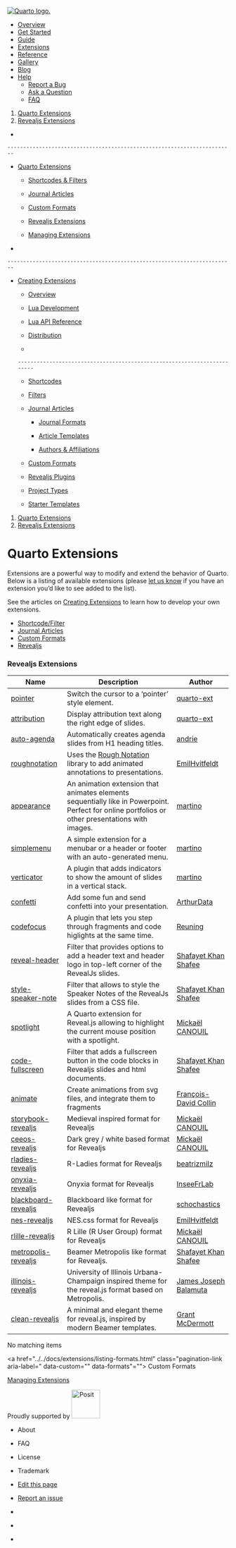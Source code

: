 <a href="../../index.html" class="navbar-brand navbar-brand-logo"><img
src="../../quarto.png" class="navbar-logo" alt="Quarto logo." /></a>

<span class="navbar-toggler-icon"></span>

-   <a href="../../index.html" class="nav-link"><span
    class="menu-text">Overview</span></a>
-   <a href="../../docs/get-started/index.html" class="nav-link"><span
    class="menu-text">Get Started</span></a>
-   <a href="../../docs/guide/index.html" class="nav-link"><span
    class="menu-text">Guide</span></a>
-   <a href="../../docs/extensions/index.html" class="nav-link active"
    aria-current="page"><span class="menu-text">Extensions</span></a>
-   <a href="../../docs/reference/index.html" class="nav-link"><span
    class="menu-text">Reference</span></a>
-   <a href="../../docs/gallery/index.html" class="nav-link"><span
    class="menu-text">Gallery</span></a>
-   <a href="../../docs/blog/index.html" class="nav-link"><span
    class="menu-text">Blog</span></a>
-   <a href="#" id="nav-menu-help" class="nav-link dropdown-toggle"
    role="button" data-bs-toggle="dropdown" aria-expanded="false"><span
    class="menu-text">Help</span></a>
    -   <a href="https://github.com/quarto-dev/quarto-cli/issues"
        class="dropdown-item"><em></em> <span class="dropdown-text">Report a
        Bug</span></a>
    -   <a href="https://github.com/quarto-dev/quarto-cli/discussions"
        class="dropdown-item"><em></em> <span class="dropdown-text">Ask a
        Question</span></a>
    -   <a href="../../docs/faq/index.html" class="dropdown-item"><em></em>
        <span class="dropdown-text">FAQ</span></a>

<a href="https://twitter.com/quarto_pub"
class="quarto-navigation-tool px-1" aria-label="Quarto Twitter"
title="Quarto Twitter"><em></em></a>
<a href="https://github.com/quarto-dev/quarto-cli"
class="quarto-navigation-tool px-1" aria-label="Quarto GitHub"
title="Quarto GitHub"><em></em></a>
<a href="https://quarto.org/docs/blog/index.xml"
class="quarto-navigation-tool px-1" aria-label="Quarto Blog RSS"
title="Quarto Blog RSS"><em></em></a>

1.  [Quarto Extensions](../../docs/extensions/index.html)
2.  [Revealjs Extensions](../../docs/extensions/listing-revealjs.html)

<span class="flex-grow-1" role="button" bs-toggle="collapse"
bs-target=".quarto-sidebar-collapse-item" aria-controls="quarto-sidebar"
aria-expanded="false" aria-label="Toggle sidebar navigation"
onclick="if (window.quartoToggleHeadroom) { window.quartoToggleHeadroom(); }"></span>

-   

    ------------------------------------------------------------------------

-   <a href="../../docs/extensions/index.html"
    class="sidebar-item-text sidebar-link"><span class="menu-text">Quarto
    Extensions</span></a> <span class="sidebar-item-toggle text-start"
    bs-toggle="collapse" bs-target="#quarto-sidebar-section-1"
    aria-expanded="true" aria-label="Toggle section"></span>

    -   <a href="../../docs/extensions/listing-filters.html"
        class="sidebar-item-text sidebar-link"><span
        class="menu-text">Shortcodes &amp; Filters</span></a>

    -   <a href="../../docs/extensions/listing-journals.html"
        class="sidebar-item-text sidebar-link"><span class="menu-text">Journal
        Articles</span></a>

    -   <a href="../../docs/extensions/listing-formats.html"
        class="sidebar-item-text sidebar-link"><span class="menu-text">Custom
        Formats</span></a>

    -   <a href="../../docs/extensions/listing-revealjs.html"
        class="sidebar-item-text sidebar-link active"><span
        class="menu-text">Revealjs Extensions</span></a>

    -   <a href="../../docs/extensions/managing.html"
        class="sidebar-item-text sidebar-link"><span class="menu-text">Managing
        Extensions</span></a>

-   

    ------------------------------------------------------------------------

-   <a href="../../docs/extensions/creating.html"
    class="sidebar-item-text sidebar-link"><span class="menu-text">Creating
    Extensions</span></a> <span class="sidebar-item-toggle text-start"
    bs-toggle="collapse" bs-target="#quarto-sidebar-section-2"
    aria-expanded="true" aria-label="Toggle section"></span>

    -   <a href="../../docs/extensions/creating.html"
        class="sidebar-item-text sidebar-link"><span
        class="menu-text">Overview</span></a>

    -   <a href="../../docs/extensions/lua.html"
        class="sidebar-item-text sidebar-link"><span class="menu-text">Lua
        Development</span></a>

    -   <a href="../../docs/extensions/lua-api.html"
        class="sidebar-item-text sidebar-link"><span class="menu-text">Lua API
        Reference</span></a>

    -   <a href="../../docs/extensions/distributing.html"
        class="sidebar-item-text sidebar-link"><span
        class="menu-text">Distribution</span></a>

    -   

        ------------------------------------------------------------------------

    -   <a href="../../docs/extensions/shortcodes.html"
        class="sidebar-item-text sidebar-link"><span
        class="menu-text">Shortcodes</span></a>

    -   <a href="../../docs/extensions/filters.html"
        class="sidebar-item-text sidebar-link"><span
        class="menu-text">Filters</span></a>

    -   <a href="../../docs/journals/formats.html"
        class="sidebar-item-text sidebar-link"><span class="menu-text">Journal
        Articles</span></a> <span
        class="sidebar-item-toggle text-start collapsed"
        bs-toggle="collapse" bs-target="#quarto-sidebar-section-3"
        aria-expanded="false" aria-label="Toggle section"></span>

        -   <a href="../../docs/journals/formats.html"
            class="sidebar-item-text sidebar-link"><span class="menu-text">Journal
            Formats</span></a>

        -   <a href="../../docs/journals/templates.html"
            class="sidebar-item-text sidebar-link"><span class="menu-text">Article
            Templates</span></a>

        -   <a href="../../docs/journals/authors.html"
            class="sidebar-item-text sidebar-link"><span class="menu-text">Authors
            &amp; Affiliations</span></a>

    -   <a href="../../docs/extensions/formats.html"
        class="sidebar-item-text sidebar-link"><span class="menu-text">Custom
        Formats</span></a>

    -   <a href="../../docs/extensions/revealjs.html"
        class="sidebar-item-text sidebar-link"><span class="menu-text">Revealjs
        Plugins</span></a>

    -   <a href="../../docs/extensions/project-types.html"
        class="sidebar-item-text sidebar-link"><span class="menu-text">Project
        Types</span></a>

    -   <a href="../../docs/extensions/starter-templates.html"
        class="sidebar-item-text sidebar-link"><span class="menu-text">Starter
        Templates</span></a>

1.  [Quarto Extensions](../../docs/extensions/index.html)
2.  [Revealjs Extensions](../../docs/extensions/listing-revealjs.html)

# Quarto Extensions

Extensions are a powerful way to modify and extend the behavior of
Quarto. Below is a listing of available extensions (please [let us
know](https://github.com/quarto-dev/quarto-web/tree/main/docs/extensions/listings)
if you have an extension you’d like to see added to the list).

See the articles on [Creating
Extensions](../../docs/extensions/creating.html) to learn how to develop
your own extensions.

-   <a href="listing-filters.html"
    class="nav-link"><em></em>Shortcode/Filter</a>
-   <a href="listing-journals.html" class="nav-link"><em></em>Journal
    Articles</a>
-   <a href="listing-formats.html" class="nav-link"><em></em>Custom
    Formats</a>
-   <a href="listing-revealjs.html" class="nav-link"><em></em>Revealjs</a>

### Revealjs Extensions

<span class="input-group-text"></span>

<table class="quarto-listing-table table">
<thead>
<tr class="header">
<th>Name</th>
<th>Description</th>
<th>Author</th>
</tr>
</thead>
<tbody class="list">
<tr class="odd" data-index="0" data-listing-name-sort="pointer">
<td><a href="https://github.com/quarto-ext/pointer"
class="name listing-name">pointer</a></td>
<td><span class="listing-description">Switch the cursor to a ‘pointer’
style element. </span></td>
<td><span class="listing-author"><a
href="https://github.com/quarto-ext/">quarto-ext</a></span></td>
</tr>
<tr class="even" data-index="1" data-listing-name-sort="attribution">
<td><a href="https://github.com/quarto-ext/attribution"
class="name listing-name">attribution</a></td>
<td><span class="listing-description">Display attribution text along the
right edge of slides. </span></td>
<td><span class="listing-author"><a
href="https://github.com/quarto-ext/">quarto-ext</a></span></td>
</tr>
<tr class="odd" data-index="2" data-listing-name-sort="auto-agenda">
<td><a href="https://github.com/andrie/reveal-auto-agenda"
class="name listing-name">auto-agenda</a></td>
<td><span class="listing-description">Automatically creates agenda
slides from H1 heading titles. </span></td>
<td><span class="listing-author"><a
href="https://github.com/andrie">andrie</a></span></td>
</tr>
<tr class="even" data-index="3" data-listing-name-sort="roughnotation">
<td><a href="https://github.com/EmilHvitfeldt/quarto-roughnotation"
class="name listing-name">roughnotation</a></td>
<td><span class="listing-description">Uses the <a
href="https://roughnotation.com/">Rough Notation</a> library to add
animated annotations to presentations.</span></td>
<td><span class="listing-author"><a
href="https://github.com/EmilHvitfeldt">EmilHvitfeldt</a></span></td>
</tr>
<tr class="odd" data-index="4" data-listing-name-sort="appearance">
<td><a href="https://github.com/martinomagnifico/quarto-appearance"
class="name listing-name">appearance</a></td>
<td><span class="listing-description">An animation extension that
animates elements sequentially like in Powerpoint. Perfect for online
portfolios or other presentations with images.</span></td>
<td><span class="listing-author"><a
href="https://github.com/martinomagnifico">martino</a></span></td>
</tr>
<tr class="even" data-index="5" data-listing-name-sort="simplemenu">
<td><a href="https://github.com/martinomagnifico/quarto-simplemenu"
class="name listing-name">simplemenu</a></td>
<td><span class="listing-description">A simple extension for a menubar
or a header or footer with an auto-generated menu.</span></td>
<td><span class="listing-author"><a
href="https://github.com/martinomagnifico">martino</a></span></td>
</tr>
<tr class="odd" data-index="6" data-listing-name-sort="verticator">
<td><a href="https://github.com/martinomagnifico/quarto-verticator"
class="name listing-name">verticator</a></td>
<td><span class="listing-description">A plugin that adds indicators to
show the amount of slides in a vertical stack.</span></td>
<td><span class="listing-author"><a
href="https://github.com/martinomagnifico">martino</a></span></td>
</tr>
<tr class="even" data-index="7" data-listing-name-sort="confetti">
<td><a href="https://github.com/ArthurData/quarto-confetti"
class="name listing-name">confetti</a></td>
<td><span class="listing-description">Add some fun and send confetti
into your presentation.</span></td>
<td><span class="listing-author"><a
href="https://github.com/ArthurData">ArthurData</a></span></td>
</tr>
<tr class="odd" data-index="8" data-listing-name-sort="codefocus">
<td><a href="https://github.com/reuning/codeFocus"
class="name listing-name">codefocus</a></td>
<td><span class="listing-description">A plugin that lets you step
through fragments and code higlights at the same time.</span></td>
<td><span class="listing-author"><a
href="https://github.com/reuning">Reuning</a></span></td>
</tr>
<tr class="even" data-index="9" data-listing-name-sort="reveal-header">
<td><a href="https://github.com/shafayetShafee/reveal-header"
class="name listing-name">reveal-header</a></td>
<td><span class="listing-description">Filter that provides options to
add a header text and header logo in top-left corner of the RevealJs
slides. </span></td>
<td><span class="listing-author"><a
href="https://github.com/shafayetShafee">Shafayet Khan
Shafee</a></span></td>
</tr>
<tr class="odd" data-index="10"
data-listing-name-sort="style-speaker-note">
<td><a href="https://github.com/shafayetShafee/style-speaker-note"
class="name listing-name">style-speaker-note</a></td>
<td><span class="listing-description">Filter that allows to style the
Speaker Notes of the RevealJs slides from a CSS file. </span></td>
<td><span class="listing-author"><a
href="https://github.com/shafayetShafee">Shafayet Khan
Shafee</a></span></td>
</tr>
<tr class="even" data-index="11" data-listing-name-sort="spotlight">
<td><a href="https://github.com/mcanouil/quarto-spotlight"
class="name listing-name">spotlight</a></td>
<td><span class="listing-description">A Quarto extension for Reveal.js
allowing to highlight the current mouse position with a spotlight.
</span></td>
<td><span class="listing-author"><a
href="https://github.com/mcanouil">Mickaël CANOUIL</a></span></td>
</tr>
<tr class="odd" data-index="12"
data-listing-name-sort="code-fullscreen">
<td><a href="https://github.com/shafayetShafee/code-fullscreen"
class="name listing-name">code-fullscreen</a></td>
<td><span class="listing-description">Filter that adds a fullscreen
button in the code blocks in Revealjs slides and html documents.
</span></td>
<td><span class="listing-author"><a
href="https://github.com/shafayetShafee">Shafayet Khan
Shafee</a></span></td>
</tr>
<tr class="even" data-index="13" data-listing-name-sort="animate">
<td><a href="https://github.com/fradav/quarto-revealjs-animate"
class="name listing-name">animate</a></td>
<td><span class="listing-description">Create animations from svg files,
and integrate them to fragments </span></td>
<td><span class="listing-author"><a
href="https://github.com/fradav/">François-David Collin</a></span></td>
</tr>
<tr class="odd" data-index="14"
data-listing-name-sort="storybook-revealjs">
<td><a href="https://github.com/mcanouil/quarto-revealjs-storybook"
class="name listing-name">storybook-revealjs</a></td>
<td><span class="listing-description">Medieval inspired format for
Revealjs </span></td>
<td><span class="listing-author"><a
href="https://github.com/mcanouil">Mickaël CANOUIL</a></span></td>
</tr>
<tr class="even" data-index="15"
data-listing-name-sort="ceeos-revealjs">
<td><a href="https://github.com/mcanouil/quarto-revealjs-coeos"
class="name listing-name">ceeos-revealjs</a></td>
<td><span class="listing-description">Dark grey / white based format for
Revealjs </span></td>
<td><span class="listing-author"><a
href="https://github.com/mcanouil">Mickaël CANOUIL</a></span></td>
</tr>
<tr class="odd" data-index="16"
data-listing-name-sort="rladies-revealjs">
<td><a href="https://github.com/beatrizmilz/quarto-rladies-theme"
class="name listing-name">rladies-revealjs</a></td>
<td><span class="listing-description">R-Ladies format for Revealjs
</span></td>
<td><span class="listing-author"><a
href="https://github.com/beatrizmilz">beatrizmilz</a></span></td>
</tr>
<tr class="even" data-index="17"
data-listing-name-sort="onyxia-revealjs">
<td><a href="https://github.com/InseeFrLab/onyxia-quarto"
class="name listing-name">onyxia-revealjs</a></td>
<td><span class="listing-description">Onyxia format for Revealjs
</span></td>
<td><span class="listing-author"><a
href="https://github.com/InseeFrLab">InseeFrLab</a></span></td>
</tr>
<tr class="odd" data-index="18"
data-listing-name-sort="blackboard-revealjs">
<td><a href="https://github.com/schochastics/quarto-blackboard-theme"
class="name listing-name">blackboard-revealjs</a></td>
<td><span class="listing-description">Blackboard like format for
Revealjs </span></td>
<td><span class="listing-author"><a
href="https://github.com/schochastics">schochastics</a></span></td>
</tr>
<tr class="even" data-index="19" data-listing-name-sort="nes-revealjs">
<td><a href="https://github.com/EmilHvitfeldt/quarto-nes-theme"
class="name listing-name">nes-revealjs</a></td>
<td><span class="listing-description">NES.css format for Revealjs
</span></td>
<td><span class="listing-author"><a
href="https://github.com/EmilHvitfeldt">EmilHvitfeldt</a></span></td>
</tr>
<tr class="odd" data-index="20"
data-listing-name-sort="rlille-revealjs">
<td><a href="https://github.com/RLille/quarto-revealjs-rlille"
class="name listing-name">rlille-revealjs</a></td>
<td><span class="listing-description">R Lille (R User Group) format for
Revealjs </span></td>
<td><span class="listing-author"><a
href="https://github.com/mcanouil">Mickaël CANOUIL</a></span></td>
</tr>
<tr class="even" data-index="21"
data-listing-name-sort="metropolis-revealjs">
<td><a href="https://github.com/shafayetShafee/metropolis"
class="name listing-name">metropolis-revealjs</a></td>
<td><span class="listing-description">Beamer Metropolis like format for
Revealjs. </span></td>
<td><span class="listing-author"><a
href="https://github.com/shafayetShafee">Shafayet Khan
Shafee</a></span></td>
</tr>
<tr class="odd" data-index="22"
data-listing-name-sort="illinois-revealjs">
<td><a href="https://github.com/coatless/quarto-illinois"
class="name listing-name">illinois-revealjs</a></td>
<td><span class="listing-description">University of Illinois
Urbana-Champaign inspired theme for the reveal.js format based on
Metropolis. </span></td>
<td><span class="listing-author"><a
href="https://github.com/coatless">James Joseph Balamuta</a></span></td>
</tr>
<tr class="even" data-index="23"
data-listing-name-sort="clean-revealjs">
<td><a href="https://github.com/grantmcdermott/quarto-revealjs-clean"
class="name listing-name">clean-revealjs</a></td>
<td><span class="listing-description">A minimal and elegant theme for
reveal.js, inspired by modern Beamer templates. </span></td>
<td><span class="listing-author"><a
href="https://github.com/grantmcdermott">Grant McDermott</a></span></td>
</tr>
</tbody>
</table>

No matching items

<a href="../../docs/extensions/listing-formats.html"
class="pagination-link aria-label=" data-custom=""
data-formats"=""><em></em> <span class="nav-page-text">Custom
Formats</span></a>

<a href="../../docs/extensions/managing.html" class="pagination-link"
aria-label="Managing Extensions"><span class="nav-page-text">Managing
Extensions</span> <em></em></a>

Proudly supported by [<img
src="https://www.rstudio.com/assets/img/posit-logo-fullcolor-TM.svg"
class="img-fluid" width="65" alt="Posit" />](https://posit.co)

-   <a href="../../about.html" class="nav-link"></a>

    About

-   <a href="../../docs/faq/index.html" class="nav-link"></a>

    FAQ

-   <a href="../../license.html" class="nav-link"></a>

    License

-   <a href="../../trademark.html" class="nav-link"></a>

    Trademark

-   <a
    href="https://github.com/quarto-dev/quarto-web/edit/main/docs/extensions/listing-revealjs.qmd"
    class="toc-action"><em></em>Edit this page</a>
-   <a href="https://github.com/quarto-dev/quarto-cli/issues/new/choose"
    class="toc-action"><em></em>Report an issue</a>

-   <a href="https://twitter.com/quarto_pub" class="nav-link"><em></em></a>
-   <a href="https://github.com/quarto-dev/quarto-cli"
    class="nav-link"><em></em></a>
-   <a href="https://quarto.org/docs/blog/index.xml"
    class="nav-link"><em></em></a>
